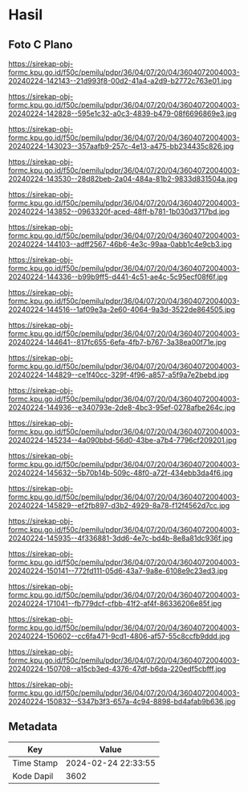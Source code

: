 # Hasil

## Foto C Plano

https://sirekap-obj-formc.kpu.go.id/f50c/pemilu/pdpr/36/04/07/20/04/3604072004003-20240224-142143--21d993f8-00d2-41a4-a2d9-b2772c763e01.jpg

https://sirekap-obj-formc.kpu.go.id/f50c/pemilu/pdpr/36/04/07/20/04/3604072004003-20240224-142828--595e1c32-a0c3-4839-b479-08f6696869e3.jpg

https://sirekap-obj-formc.kpu.go.id/f50c/pemilu/pdpr/36/04/07/20/04/3604072004003-20240224-143023--357aafb9-257c-4e13-a475-bb234435c826.jpg

https://sirekap-obj-formc.kpu.go.id/f50c/pemilu/pdpr/36/04/07/20/04/3604072004003-20240224-143530--28d82beb-2a04-484a-81b2-9833d831504a.jpg

https://sirekap-obj-formc.kpu.go.id/f50c/pemilu/pdpr/36/04/07/20/04/3604072004003-20240224-143852--0963320f-aced-48ff-b781-1b030d3717bd.jpg

https://sirekap-obj-formc.kpu.go.id/f50c/pemilu/pdpr/36/04/07/20/04/3604072004003-20240224-144103--adff2567-46b6-4e3c-99aa-0abb1c4e9cb3.jpg

https://sirekap-obj-formc.kpu.go.id/f50c/pemilu/pdpr/36/04/07/20/04/3604072004003-20240224-144336--b99b9ff5-d441-4c51-ae4c-5c95ecf08f6f.jpg

https://sirekap-obj-formc.kpu.go.id/f50c/pemilu/pdpr/36/04/07/20/04/3604072004003-20240224-144516--1af09e3a-2e60-4064-9a3d-3522de864505.jpg

https://sirekap-obj-formc.kpu.go.id/f50c/pemilu/pdpr/36/04/07/20/04/3604072004003-20240224-144641--817fc655-6efa-4fb7-b767-3a38ea00f71e.jpg

https://sirekap-obj-formc.kpu.go.id/f50c/pemilu/pdpr/36/04/07/20/04/3604072004003-20240224-144829--ce1f40cc-329f-4f96-a857-a5f9a7e2bebd.jpg

https://sirekap-obj-formc.kpu.go.id/f50c/pemilu/pdpr/36/04/07/20/04/3604072004003-20240224-144936--e340793e-2de8-4bc3-95ef-0278afbe264c.jpg

https://sirekap-obj-formc.kpu.go.id/f50c/pemilu/pdpr/36/04/07/20/04/3604072004003-20240224-145234--4a090bbd-56d0-43be-a7b4-7796cf209201.jpg

https://sirekap-obj-formc.kpu.go.id/f50c/pemilu/pdpr/36/04/07/20/04/3604072004003-20240224-145632--5b70b14b-509c-48f0-a72f-434ebb3da4f6.jpg

https://sirekap-obj-formc.kpu.go.id/f50c/pemilu/pdpr/36/04/07/20/04/3604072004003-20240224-145829--ef2fb897-d3b2-4929-8a78-f12f4562d7cc.jpg

https://sirekap-obj-formc.kpu.go.id/f50c/pemilu/pdpr/36/04/07/20/04/3604072004003-20240224-145935--4f336881-3dd6-4e7c-bd4b-8e8a81dc936f.jpg

https://sirekap-obj-formc.kpu.go.id/f50c/pemilu/pdpr/36/04/07/20/04/3604072004003-20240224-150141--772fd111-05d6-43a7-9a8e-6108e9c23ed3.jpg

https://sirekap-obj-formc.kpu.go.id/f50c/pemilu/pdpr/36/04/07/20/04/3604072004003-20240224-171041--fb779dcf-cfbb-41f2-af4f-86336206e85f.jpg

https://sirekap-obj-formc.kpu.go.id/f50c/pemilu/pdpr/36/04/07/20/04/3604072004003-20240224-150602--cc6fa471-9cd1-4806-af57-55c8ccfb9ddd.jpg

https://sirekap-obj-formc.kpu.go.id/f50c/pemilu/pdpr/36/04/07/20/04/3604072004003-20240224-150708--a15cb3ed-4376-47df-b6da-220edf5cbfff.jpg

https://sirekap-obj-formc.kpu.go.id/f50c/pemilu/pdpr/36/04/07/20/04/3604072004003-20240224-150832--5347b3f3-657a-4c94-8898-bd4afab9b636.jpg


## Metadata

| Key        | Value               |
| ---------- | ------------------- |
| Time Stamp | 2024-02-24 22:33:55 |
| Kode Dapil | 3602                |



